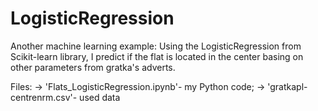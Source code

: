 # LogisticRegression

Another machine learning example: Using the LogisticRegression from Scikit-learn library, I predict if the flat is located in the center basing on other parameters from gratka's adverts. 

Files:
-> 'Flats_LogisticRegression.ipynb'- my Python code;
-> 'gratkapl-centrenrm.csv'- used data
